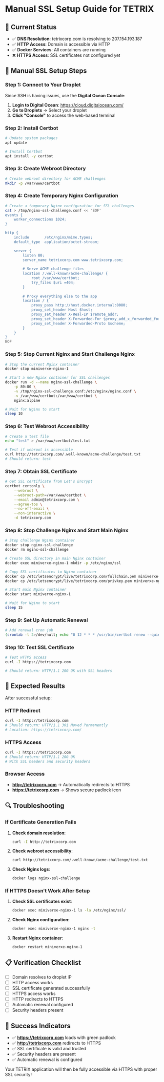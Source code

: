 # Manual SSL Setup Guide for TETRIX

## 🎯 **Current Status**
- ✅ **DNS Resolution**: tetrixcorp.com is resolving to 207.154.193.187
- ✅ **HTTP Access**: Domain is accessible via HTTP
- ✅ **Docker Services**: All containers are running
- ❌ **HTTPS Access**: SSL certificates not configured yet

## 🔧 **Manual SSL Setup Steps**

### **Step 1: Connect to Your Droplet**

Since SSH is having issues, use the **Digital Ocean Console**:

1. **Login to Digital Ocean**: https://cloud.digitalocean.com/
2. **Go to Droplets** → Select your droplet
3. **Click "Console"** to access the web-based terminal

### **Step 2: Install Certbot**

```bash
# Update system packages
apt update

# Install Certbot
apt install -y certbot
```

### **Step 3: Create Webroot Directory**

```bash
# Create webroot directory for ACME challenges
mkdir -p /var/www/certbot
```

### **Step 4: Create Temporary Nginx Configuration**

```bash
# Create a temporary Nginx configuration for SSL challenges
cat > /tmp/nginx-ssl-challenge.conf << 'EOF'
events {
    worker_connections 1024;
}

http {
    include       /etc/nginx/mime.types;
    default_type  application/octet-stream;

    server {
        listen 80;
        server_name tetrixcorp.com www.tetrixcorp.com;
        
        # Serve ACME challenge files
        location /.well-known/acme-challenge/ {
            root /var/www/certbot;
            try_files $uri =404;
        }
        
        # Proxy everything else to the app
        location / {
            proxy_pass http://host.docker.internal:8080;
            proxy_set_header Host $host;
            proxy_set_header X-Real-IP $remote_addr;
            proxy_set_header X-Forwarded-For $proxy_add_x_forwarded_for;
            proxy_set_header X-Forwarded-Proto $scheme;
        }
    }
}
EOF
```

### **Step 5: Stop Current Nginx and Start Challenge Nginx**

```bash
# Stop the current Nginx container
docker stop miniverxe-nginx-1

# Start a new Nginx container for SSL challenges
docker run -d --name nginx-ssl-challenge \
    -p 80:80 \
    -v /tmp/nginx-ssl-challenge.conf:/etc/nginx/nginx.conf \
    -v /var/www/certbot:/var/www/certbot \
    nginx:alpine

# Wait for Nginx to start
sleep 10
```

### **Step 6: Test Webroot Accessibility**

```bash
# Create a test file
echo "test" > /var/www/certbot/test.txt

# Test if webroot is accessible
curl http://tetrixcorp.com/.well-known/acme-challenge/test.txt
# Should return: test
```

### **Step 7: Obtain SSL Certificate**

```bash
# Get SSL certificate from Let's Encrypt
certbot certonly \
    --webroot \
    --webroot-path=/var/www/certbot \
    --email admin@tetrixcorp.com \
    --agree-tos \
    --no-eff-email \
    --non-interactive \
    -d tetrixcorp.com
```

### **Step 8: Stop Challenge Nginx and Start Main Nginx**

```bash
# Stop challenge Nginx container
docker stop nginx-ssl-challenge
docker rm nginx-ssl-challenge

# Create SSL directory in main Nginx container
docker exec miniverxe-nginx-1 mkdir -p /etc/nginx/ssl

# Copy SSL certificates to Nginx container
docker cp /etc/letsencrypt/live/tetrixcorp.com/fullchain.pem miniverxe-nginx-1:/etc/nginx/ssl/cert.pem
docker cp /etc/letsencrypt/live/tetrixcorp.com/privkey.pem miniverxe-nginx-1:/etc/nginx/ssl/key.pem

# Start main Nginx container
docker start miniverxe-nginx-1

# Wait for Nginx to start
sleep 15
```

### **Step 9: Set Up Automatic Renewal**

```bash
# Add renewal cron job
(crontab -l 2>/dev/null; echo "0 12 * * * /usr/bin/certbot renew --quiet && docker restart miniverxe-nginx-1") | crontab -
```

### **Step 10: Test SSL Certificate**

```bash
# Test HTTPS access
curl -I https://tetrixcorp.com

# Should return: HTTP/1.1 200 OK with SSL headers
```

## 🎯 **Expected Results**

After successful setup:

### **HTTP Redirect**
```bash
curl -I http://tetrixcorp.com
# Should return: HTTP/1.1 301 Moved Permanently
# Location: https://tetrixcorp.com/
```

### **HTTPS Access**
```bash
curl -I https://tetrixcorp.com
# Should return: HTTP/1.1 200 OK
# With SSL headers and security headers
```

### **Browser Access**
- **http://tetrixcorp.com** → Automatically redirects to HTTPS
- **https://tetrixcorp.com** → Shows secure padlock icon

## 🔍 **Troubleshooting**

### **If Certificate Generation Fails**

1. **Check domain resolution**:
   ```bash
   curl -I http://tetrixcorp.com
   ```

2. **Check webroot accessibility**:
   ```bash
   curl http://tetrixcorp.com/.well-known/acme-challenge/test.txt
   ```

3. **Check Nginx logs**:
   ```bash
   docker logs nginx-ssl-challenge
   ```

### **If HTTPS Doesn't Work After Setup**

1. **Check SSL certificates exist**:
   ```bash
   docker exec miniverxe-nginx-1 ls -la /etc/nginx/ssl/
   ```

2. **Check Nginx configuration**:
   ```bash
   docker exec miniverxe-nginx-1 nginx -t
   ```

3. **Restart Nginx container**:
   ```bash
   docker restart miniverxe-nginx-1
   ```

## 📋 **Verification Checklist**

- [ ] Domain resolves to droplet IP
- [ ] HTTP access works
- [ ] SSL certificate generated successfully
- [ ] HTTPS access works
- [ ] HTTP redirects to HTTPS
- [ ] Automatic renewal configured
- [ ] Security headers present

## 🎉 **Success Indicators**

- ✅ **https://tetrixcorp.com** loads with green padlock
- ✅ **http://tetrixcorp.com** redirects to HTTPS
- ✅ SSL certificate is valid and trusted
- ✅ Security headers are present
- ✅ Automatic renewal is configured

Your TETRIX application will then be fully accessible via HTTPS with proper SSL security!
